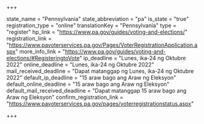 +++

state_name = "Pennsylvania"
state_abbreviation = "pa"
is_state = "true"
registration_type = "online"
translationKey = "Pennsylvania"
type = "register"
hp_link = "https://www.pa.gov/guides/voting-and-elections/"
registration_link = "https://www.pavoterservices.pa.gov/Pages/VoterRegistrationApplication.aspx"
more_info_link = "https://www.pa.gov/guides/voting-and-elections/#RegisteringtoVote"
ip_deadline = "Lunes, ika-24 ng Oktubre 2022"
online_deadline = "Lunes, ika-24 ng Oktubre 2022"
mail_received_deadline = "Dapat matanggap ng Lunes, ika-24 ng Oktubre 2022"
default_ip_deadline = "15 araw bago ang Araw ng Eleksyon"
default_online_deadline = "15 araw bago ang Araw ng Eleksyon"
default_mail_received_deadline = "Dapat matanggap 15 araw bago ang Araw ng Eleksyon"
confirm_registration_link = "https://www.pavoterservices.pa.gov/pages/voterregistrationstatus.aspx"

+++